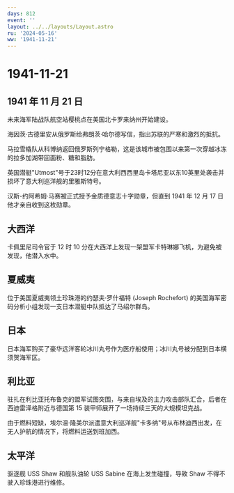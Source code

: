 ```yaml
---
days: 812
event: ''
layout: ../../layouts/Layout.astro
ru: '2024-05-16'
ww: '1941-11-21'
---
```


# 1941-11-21

## 1941 年 11 月 21 日

未来海军陆战队航空站樱桃点在美国北卡罗来纳州开始建设。

海因茨·古德里安从俄罗斯给弗朗茨·哈尔德写信，指出苏联的严寒和激烈的抵抗。

马拉雪橇队从科博纳返回俄罗斯列宁格勒，这是该城市被包围以来第一次穿越冰冻的拉多加湖带回面粉、糖和脂肪。

英国潜艇"Utmost"号于23时12分在意大利西西里岛卡塔尼亚以东10英里处袭击并损坏了意大利巡洋舰的里雅斯特号。

汉斯-约阿希姆·马赛被正式授予金质德意志十字勋章，但直到 1941 年 12 月 17
日他才亲自收到这枚勋章。

## 大西洋

卡佩里尼司令官于 12 时 10
分在大西洋上发现一架盟军卡特琳娜飞机，为避免被发现，他潜入水中。

## 夏威夷

位于美国夏威夷领土珍珠港的约瑟夫·罗什福特 (Joseph Rochefort)
的美国海军密码分析小组发现一支日本潜艇中队抵达了马绍尔群岛。

## 日本

日本海军购买了豪华远洋客轮冰川丸号作为医疗船使用；冰川丸号被分配到日本横须贺海军区。

## 利比亚

驻扎在利比亚托布鲁克的盟军试图突围，与来自埃及的主力攻击部队汇合，后者在西迪雷泽格附近与德国第
15 装甲师展开了一场持续三天的大规模坦克战。

由于燃料短缺，埃尔温·隆美尔派遣意大利巡洋舰"卡多纳"号从布林迪西出发，在无人护航的情况下，将燃料运送到班加西。

## 太平洋

驱逐舰 USS Shaw 和舰队油轮 USS Sabine 在海上发生碰撞，导致 Shaw
不得不驶入珍珠港进行维修。